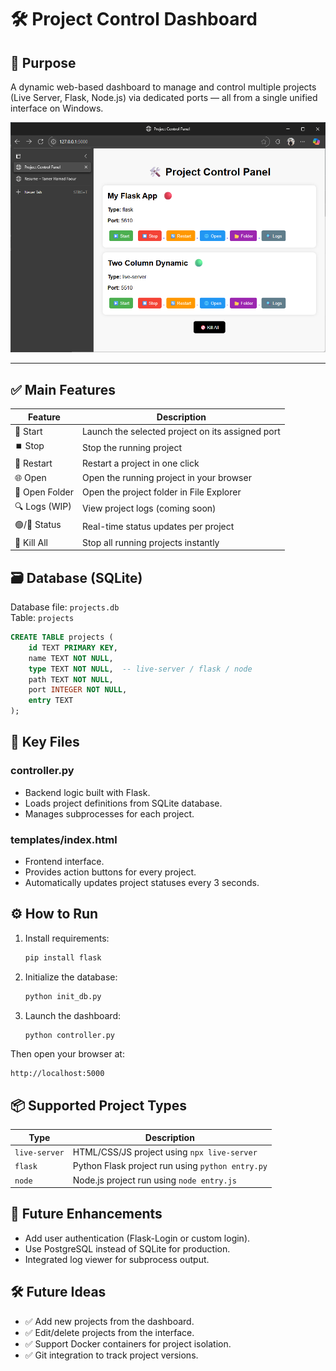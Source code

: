 # 🛠️ Project Control Dashboard

## 🎯 Purpose
A dynamic web-based dashboard to manage and control multiple projects (Live Server, Flask, Node.js) via dedicated ports — all from a single unified interface on Windows.

<p align="center">
  <a href="Screenshot/Screenshot.png">
    <img src="Screenshot/Screenshot.png" alt="Live preview of the serves-port project" width="600"/>
  </a>
</p>

---

## ✅ Main Features

| Feature | Description |
|--------|-------------|
| 🔘 Start | Launch the selected project on its assigned port |
| ⏹️ Stop | Stop the running project |
| 🔄 Restart | Restart a project in one click |
| 🌐 Open | Open the running project in your browser |
| 📂 Open Folder | Open the project folder in File Explorer |
| 🔍 Logs (WIP) | View project logs (coming soon) |
| 🟢/🔴 Status | Real-time status updates per project |
| 🚫 Kill All | Stop all running projects instantly |

## 🗃️ Database (SQLite)

Database file: `projects.db`  
Table: `projects`

```sql
CREATE TABLE projects (
    id TEXT PRIMARY KEY,
    name TEXT NOT NULL,
    type TEXT NOT NULL,  -- live-server / flask / node
    path TEXT NOT NULL,
    port INTEGER NOT NULL,
    entry TEXT
);
```

## 🧩 Key Files

### controller.py
- Backend logic built with Flask.
- Loads project definitions from SQLite database.
- Manages subprocesses for each project.

### templates/index.html
- Frontend interface.
- Provides action buttons for every project.
- Automatically updates project statuses every 3 seconds.

## ⚙️ How to Run

1. Install requirements:
   ```bash
   pip install flask
   ```

2. Initialize the database:
   ```bash
   python init_db.py
   ```

3. Launch the dashboard:
   ```bash
   python controller.py
   ```

Then open your browser at:
```
http://localhost:5000
```

## 📦 Supported Project Types

| Type | Description |
|------|-------------|
| `live-server` | HTML/CSS/JS project using `npx live-server` |
| `flask` | Python Flask project run using `python entry.py` |
| `node` | Node.js project run using `node entry.js` |

## 🔐 Future Enhancements

- Add user authentication (Flask-Login or custom login).
- Use PostgreSQL instead of SQLite for production.
- Integrated log viewer for subprocess output.

## 🛠️ Future Ideas

- ✅ Add new projects from the dashboard.
- ✅ Edit/delete projects from the interface.
- ✅ Support Docker containers for project isolation.
- ✅ Git integration to track project versions.
